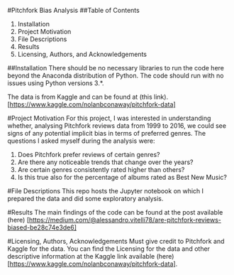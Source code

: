 #Pitchfork Bias Analysis
##Table of Contents
1. Installation
2. Project Motivation
3. File Descriptions
4. Results
5. Licensing, Authors, and Acknowledgements

##Installation
There should be no necessary libraries to run the code here beyond the Anaconda distribution of Python. The code should run with no issues using Python versions 3.*.

The data is from Kaggle and can be found at (this link). [https://www.kaggle.com/nolanbconaway/pitchfork-data] 

#Project Motivation
For this project, I was interested in understanding whether, analysing Pitchfork reviews data from 1999 to 2016, we could see signs of any potential implicit bias in terms of preferred genres. 
The questions I asked myself during the analysis were:
1. Does Pitchfork prefer reviews of certain genres?
2. Are there any noticeable trends that change over the years?
3. Are certain genres consistently rated higher than others?
4. Is this true also for the percentage of albums rated as Best New Music?

#File Descriptions
This repo hosts the Jupyter notebook on which I prepared the data and did some exploratory analysis. 

#Results
The main findings of the code can be found at the post available (here) [https://medium.com/@alessandro.vitelli78/are-pitchfork-reviews-biased-be28c74e3de6]

#Licensing, Authors, Acknowledgements
Must give credit to Pitchfork and Kaggle for the data. You can find the Licensing for the data and other descriptive information at the Kaggle link available (here) [https://www.kaggle.com/nolanbconaway/pitchfork-data]. 